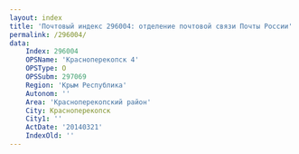 ```yaml
---
layout: index
title: 'Почтовый индекс 296004: отделение почтовой связи Почты России'
permalink: /296004/
data:
    Index: 296004
    OPSName: 'Красноперекопск 4'
    OPSType: О
    OPSSubm: 297069
    Region: 'Крым Республика'
    Autonom: ''
    Area: 'Красноперекопский район'
    City: Красноперекопск
    City1: ''
    ActDate: '20140321'
    IndexOld: ''
---
```

